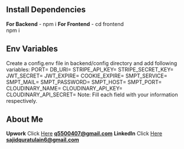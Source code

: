 ## Install Dependencies
**For Backend** - npm i
**For Frontend** - cd frontend   
                   npm i

## Env Variables
Create a config.env file in backend/config directory and add following variables:
PORT=
DB_URI=
STRIPE_API_KEY=
STRIPE_SECRET_KEY=
JWT_SECRET=
JWT_EXPIRE=
COOKIE_EXPIRE=
SMPT_SERVICE=
SMPT_MAIL=
SMPT_PASSWORD=
SMPT_HOST=
SMPT_PORT=
CLOUDINARY_NAME=
CLOUDINARY_API_KEY=
CLOUDINARY_API_SECRET=
Note: Fill each field with your information respectively.

## About Me
**Upwork** Click [Here](https://www.upwork.com/freelancers/~01a84faf07c15d6b11) **q5500407@gmail.com**
**LinkedIn** Click [Here](https://www.linkedin.com/in/qurat-ul-ain-228609213/)  **sajidquratulain6@gmail.com**